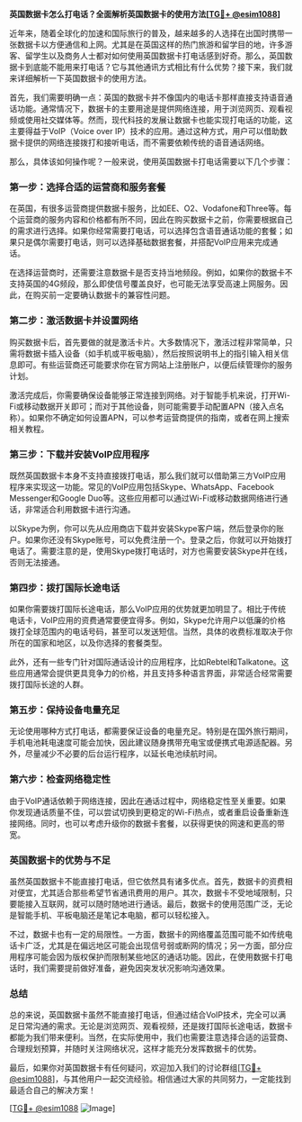 **英国数据卡怎么打电话？全面解析英国数据卡的使用方法[[TG💪+ @esim1088](https://t.me/s/esim1088)]**

近年来，随着全球化的加速和国际旅行的普及，越来越多的人选择在出国时携带一张数据卡以方便通信和上网。尤其是在英国这样的热门旅游和留学目的地，许多游客、留学生以及商务人士都对如何使用英国数据卡打电话感到好奇。那么，英国数据卡到底能不能用来打电话？它与其他通讯方式相比有什么优势？接下来，我们就来详细解析一下英国数据卡的使用方法。

首先，我们需要明确一点：英国的数据卡并不像国内的电话卡那样直接支持语音通话功能。通常情况下，数据卡的主要用途是提供网络连接，用于浏览网页、观看视频或使用社交媒体等。然而，现代科技的发展让数据卡也能实现打电话的功能，这主要得益于VoIP（Voice over IP）技术的应用。通过这种方式，用户可以借助数据卡提供的网络连接拨打和接听电话，而不需要依赖传统的语音通话网络。

那么，具体该如何操作呢？一般来说，使用英国数据卡打电话需要以下几个步骤：

### **第一步：选择合适的运营商和服务套餐**
在英国，有很多运营商提供数据卡服务，比如EE、O2、Vodafone和Three等。每个运营商的服务内容和价格都有所不同，因此在购买数据卡之前，你需要根据自己的需求进行选择。如果你经常需要打电话，可以选择包含语音通话功能的套餐；如果只是偶尔需要打电话，则可以选择基础数据套餐，并搭配VoIP应用来完成通话。

在选择运营商时，还需要注意数据卡是否支持当地频段。例如，如果你的数据卡不支持英国的4G频段，那么即使信号覆盖良好，也可能无法享受高速上网服务。因此，在购买前一定要确认数据卡的兼容性问题。

### **第二步：激活数据卡并设置网络**
购买数据卡后，首先要做的就是激活卡片。大多数情况下，激活过程非常简单，只需将数据卡插入设备（如手机或平板电脑），然后按照说明书上的指引输入相关信息即可。有些运营商还可能要求你在官方网站上注册账户，以便后续管理你的服务计划。

激活完成后，你需要确保设备能够正常连接到网络。对于智能手机来说，打开Wi-Fi或移动数据开关即可；而对于其他设备，则可能需要手动配置APN（接入点名称）。如果你不确定如何设置APN，可以参考运营商提供的指南，或者在网上搜索相关教程。

### **第三步：下载并安装VoIP应用程序**
既然英国数据卡本身不支持直接拨打电话，那么我们就可以借助第三方VoIP应用程序来实现这一功能。常见的VoIP应用包括Skype、WhatsApp、Facebook Messenger和Google Duo等。这些应用都可以通过Wi-Fi或移动数据网络进行通话，非常适合利用数据卡进行沟通。

以Skype为例，你可以先从应用商店下载并安装Skype客户端，然后登录你的账户。如果你还没有Skype账号，可以免费注册一个。登录之后，你就可以开始拨打电话了。需要注意的是，使用Skype拨打电话时，对方也需要安装Skype并在线，否则无法接通。

### **第四步：拨打国际长途电话**
如果你需要拨打国际长途电话，那么VoIP应用的优势就更加明显了。相比于传统电话卡，VoIP应用的资费通常要便宜得多。例如，Skype允许用户以低廉的价格拨打全球范围内的电话号码，甚至可以发送短信。当然，具体的收费标准取决于你所在的国家和地区，以及你选择的套餐类型。

此外，还有一些专门针对国际通话设计的应用程序，比如Rebtel和Talkatone。这些应用通常会提供更具竞争力的价格，并且支持多种语言界面，非常适合经常需要拨打国际长途的人群。

### **第五步：保持设备电量充足**
无论使用哪种方式打电话，都需要保证设备的电量充足。特别是在国外旅行期间，手机电池耗电速度可能会加快，因此建议随身携带充电宝或便携式电源适配器。另外，尽量减少不必要的后台运行程序，以延长电池续航时间。

### **第六步：检查网络稳定性**
由于VoIP通话依赖于网络连接，因此在通话过程中，网络稳定性至关重要。如果你发现通话质量不佳，可以尝试切换到更稳定的Wi-Fi热点，或者重启设备重新连接网络。同时，也可以考虑升级你的数据卡套餐，以获得更快的网速和更高的带宽。

### **英国数据卡的优势与不足**

虽然英国数据卡不能直接打电话，但它依然具有诸多优点。首先，数据卡的资费相对便宜，尤其适合那些希望节省通讯费用的用户。其次，数据卡不受地域限制，只要能接入互联网，就可以随时随地进行通话。最后，数据卡的使用范围广泛，无论是智能手机、平板电脑还是笔记本电脑，都可以轻松接入。

不过，数据卡也有一定的局限性。一方面，数据卡的网络覆盖范围可能不如传统电话卡广泛，尤其是在偏远地区可能会出现信号弱或断网的情况；另一方面，部分应用程序可能会因为版权保护而限制某些地区的通话功能。因此，在使用数据卡打电话时，我们需要提前做好准备，避免因突发状况影响沟通效果。

### **总结**
总的来说，英国数据卡虽然不能直接打电话，但通过结合VoIP技术，完全可以满足日常沟通的需求。无论是浏览网页、观看视频，还是拨打国际长途电话，数据卡都能为我们带来便利。当然，在实际使用中，我们也需要注意选择合适的运营商、合理规划预算，并随时关注网络状况，这样才能充分发挥数据卡的优势。

最后，如果你对英国数据卡有任何疑问，欢迎加入我们的讨论群组[[TG💪+ @esim1088](https://t.me/s/esim1088)]，与其他用户一起交流经验。相信通过大家的共同努力，一定能找到最适合自己的解决方案！

[[TG💪+ @esim1088](https://t.me/s/esim1088) ![Image](https://i.postimg.cc/4NQfJmqS/Snipaste-2025-05-13-00-14-12.png)]